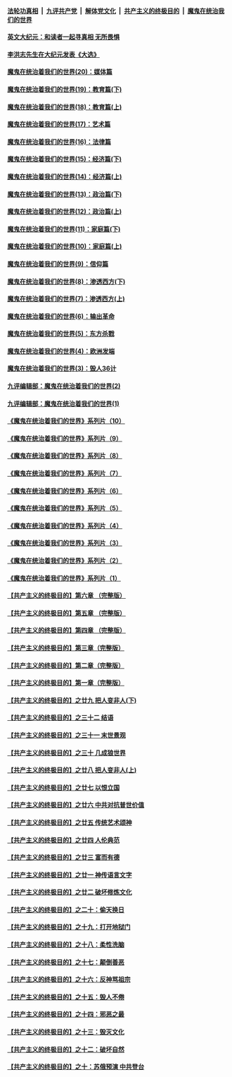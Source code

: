 

####  [法轮功真相](../../../../basic/blob/master/README.md?t=11121702) &nbsp;|&nbsp; [九评共产党](../../../../9ping.md/blob/master/README.md?t=11121702) &nbsp;|&nbsp; [解体党文化](../../../../jtdwh.md/blob/master/README.md?t=11121702)  &nbsp;|&nbsp; [共产主义的终极目的](../../../../gczydzjmd.md/blob/master/README.md?t=11121702) &nbsp;|&nbsp; [魔鬼在统治我们的世界](../../../../mgztzwmdsj.md/blob/master/README.md?t=11121702) 

#### [英文大纪元：和读者一起寻真相 无所畏惧](../pages/nsc422/n12542027.md?t=11121702) 

#### [李洪志先生在大纪元发表《大选》](../pages/nsc422/n12534746.md?t=11121702) 

#### [魔鬼在统治着我们的世界(20)：媒体篇](../pages/nsc422/n10586579.md?t=11121702) 

#### [魔鬼在统治着我们的世界(19)：教育篇(下)](../pages/nsc422/n10564808.md?t=11121702) 

#### [魔鬼在统治着我们的世界(18)：教育篇(上)](../pages/nsc422/n10526970.md?t=11121702) 

#### [魔鬼在统治着我们的世界(17)：艺术篇](../pages/nsc422/n10499093.md?t=11121702) 

#### [魔鬼在统治着我们的世界(16)：法律篇](../pages/nsc422/n10485969.md?t=11121702) 

#### [魔鬼在统治着我们的世界(15)：经济篇(下)](../pages/nsc422/n10469975.md?t=11121702) 

#### [魔鬼在统治着我们的世界(14)：经济篇(上)](../pages/nsc422/n10457370.md?t=11121702) 

#### [魔鬼在统治着我们的世界(13)：政治篇(下)](../pages/nsc422/n10448270.md?t=11121702) 

#### [魔鬼在统治着我们的世界(12)：政治篇(上)](../pages/nsc422/n10444576.md?t=11121702) 

#### [魔鬼在统治着我们的世界(11)：家庭篇(下)](../pages/nsc422/n10440961.md?t=11121702) 

#### [魔鬼在统治着我们的世界(10)：家庭篇(上)](../pages/nsc422/n10435448.md?t=11121702) 

#### [魔鬼在统治着我们的世界(9)：信仰篇](../pages/nsc422/n10432159.md?t=11121702) 

#### [魔鬼在统治着我们的世界(8)：渗透西方(下)](../pages/nsc422/n10429603.md?t=11121702) 

#### [魔鬼在统治着我们的世界(7)：渗透西方(上)](../pages/nsc422/n10426013.md?t=11121702) 

#### [魔鬼在统治着我们的世界(6)：输出革命](../pages/nsc422/n10421536.md?t=11121702) 

#### [魔鬼在统治着我们的世界(5)：东方杀戮](../pages/nsc422/n10417707.md?t=11121702) 

#### [魔鬼在统治着我们的世界(4)：欧洲发端](../pages/nsc422/n10414890.md?t=11121702) 

#### [魔鬼在统治着我们的世界(3)：毁人36计](../pages/nsc422/n10411583.md?t=11121702) 

#### [九评编辑部：魔鬼在统治着我们的世界(2)](../pages/nsc422/n10410036.md?t=11121702) 

#### [九评编辑部：魔鬼在统治着我们的世界(1)](../pages/nsc422/n10406825.md?t=11121702) 

#### [《魔鬼在统治着我们的世界》系列片（10）](../pages/nsc422/n12292670.md?t=11121702) 

#### [《魔鬼在统治着我们的世界》系列片（9）](../pages/nsc422/n12290859.md?t=11121702) 

#### [《魔鬼在统治着我们的世界》系列片（8）](../pages/nsc422/n12287445.md?t=11121702) 

#### [《魔鬼在统治着我们的世界》系列片（7）](../pages/nsc422/n12283425.md?t=11121702) 

#### [《魔鬼在统治着我们的世界》系列片（6）](../pages/nsc422/n12282314.md?t=11121702) 

#### [《魔鬼在统治着我们的世界》系列片（5）](../pages/nsc422/n12281419.md?t=11121702) 

#### [《魔鬼在统治着我们的世界》系列片（4）](../pages/nsc422/n12274024.md?t=11121702) 

#### [《魔鬼在统治着我们的世界》系列片（3）](../pages/nsc422/n12271322.md?t=11121702) 

#### [《魔鬼在统治着我们的世界》系列片（2）](../pages/nsc422/n12269049.md?t=11121702) 

#### [《魔鬼在统治着我们的世界》系列片（1）](../pages/nsc422/n12267575.md?t=11121702) 

#### [【共产主义的终极目的】第六章 （完整版）](../pages/nsc422/n11428913.md?t=11121702) 

#### [【共产主义的终极目的】第五章 （完整版）](../pages/nsc422/n11428912.md?t=11121702) 

#### [【共产主义的终极目的】第四章 （完整版）](../pages/nsc422/n11428907.md?t=11121702) 

#### [【共产主义的终极目的】第三章（完整版）](../pages/nsc422/n11428848.md?t=11121702) 

#### [【共产主义的终极目的】第二章（完整版）](../pages/nsc422/n11428831.md?t=11121702) 

#### [【共产主义的终极目的】第一章（完整版）](../pages/nsc422/n11417651.md?t=11121702) 

#### [【共产主义的终极目的】之廿九 把人变非人(下)](../pages/nsc422/n11344140.md?t=11121702) 

#### [【共产主义的终极目的】之三十二 结语](../pages/nsc422/n11360535.md?t=11121702) 

#### [【共产主义的终极目的】之三十一 末世景观](../pages/nsc422/n11351129.md?t=11121702) 

#### [【共产主义的终极目的】之三十 几成狼世界](../pages/nsc422/n11348280.md?t=11121702) 

#### [【共产主义的终极目的】之廿八 把人变非人(上)](../pages/nsc422/n11340492.md?t=11121702) 

#### [【共产主义的终极目的】之廿七 以恨立国](../pages/nsc422/n11336944.md?t=11121702) 

#### [【共产主义的终极目的】之廿六 中共对抗普世价值](../pages/nsc422/n11324785.md?t=11121702) 

#### [【共产主义的终极目的】之廿五 传统艺术颂神](../pages/nsc422/n11296396.md?t=11121702) 

#### [【共产主义的终极目的】之廿四 人伦典范](../pages/nsc422/n11296397.md?t=11121702) 

#### [【共产主义的终极目的】之廿三 富而有德](../pages/nsc422/n11283598.md?t=11121702) 

#### [【共产主义的终极目的】之廿一 神传语言文字](../pages/nsc422/n11263265.md?t=11121702) 

#### [【共产主义的终极目的】之廿二 破坏修炼文化](../pages/nsc422/n11245728.md?t=11121702) 

#### [【共产主义的终极目的】之二十：偷天换日](../pages/nsc422/n11238846.md?t=11121702) 

#### [【共产主义的终极目的】之十九：打开地狱门](../pages/nsc422/n11206376.md?t=11121702) 

#### [【共产主义的终极目的】之十八：柔性洗脑](../pages/nsc422/n11199994.md?t=11121702) 

#### [【共产主义的终极目的】之十七：颠倒善恶](../pages/nsc422/n11179782.md?t=11121702) 

#### [【共产主义的终极目的】之十六：反神骂祖宗](../pages/nsc422/n11166798.md?t=11121702) 

#### [【共产主义的终极目的】之十五：毁人不倦](../pages/nsc422/n11166792.md?t=11121702) 

#### [【共产主义的终极目的】之十四：邪恶之最](../pages/nsc422/n11150249.md?t=11121702) 

#### [【共产主义的终极目的】之十三：毁灭文化](../pages/nsc422/n11135227.md?t=11121702) 

#### [【共产主义的终极目的】之十二：破坏自然](../pages/nsc422/n11135214.md?t=11121702) 

#### [【共产主义的终极目的】之十：苏俄预演 中共登台](../pages/nsc422/n11118424.md?t=11121702) 

